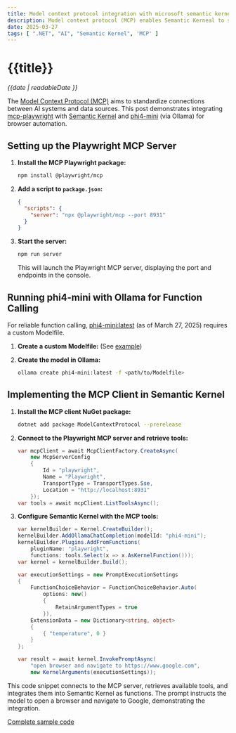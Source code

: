 ```yaml
---
title: Model context protocol integration with microsoft semantic kernel
description: Model context protocol (MCP) enables Semantic Kerneal to seamlessly connect with various data sources and tools.
date: 2025-03-27
tags: [ ".NET", "AI", "Semantic Kernel", 'MCP' ]
---
```


# {{title}}

*{{date | readableDate }}*

The [Model Context Protocol (MCP)](https://modelcontextprotocol.io/introduction) aims to standardize connections between AI systems and data sources. This post demonstrates integrating [mcp-playwright](https://github.com/executeautomation/mcp-playwright) with [Semantic Kernel](https://github.com/microsoft/semantic-kernel) and [phi4-mini](https://ollama.com/library/phi4-mini) (via Ollama) for browser automation.

## Setting up the Playwright MCP Server

1.  **Install the MCP Playwright package:**

    ```bash
    npm install @playwright/mcp
    ```

2.  **Add a script to `package.json`:**

    ```json
    {
      "scripts": {
        "server": "npx @playwright/mcp --port 8931"
      }
    }
    ```

3.  **Start the server:**

    ```bash
    npm run server
    ```

    This will launch the Playwright MCP server, displaying the port and endpoints in the console.

## Running phi4-mini with Ollama for Function Calling

For reliable function calling, [phi4-mini:latest](https://ollama.com/library/phi4-mini) (as of March 27, 2025) requires a custom Modelfile.

1.  **Create a custom Modelfile:** (See [example](https://github.com/StormHub/stormhub/tree/main/resources/2025-03-27/Modelfile))

2.  **Create the model in Ollama:**

    ```bash
    ollama create phi4-mini:latest -f <path/to/Modelfile>
    ```

## Implementing the MCP Client in Semantic Kernel

1.  **Install the MCP client NuGet package:**

    ```bash
    dotnet add package ModelContextProtocol --prerelease
    ```

2.  **Connect to the Playwright MCP server and retrieve tools:**

    ```csharp
    var mcpClient = await McpClientFactory.CreateAsync(
        new McpServerConfig
        {
            Id = "playwright",
            Name = "Playwright",
            TransportType = TransportTypes.Sse,
            Location = "http://localhost:8931"
        });
    var tools = await mcpClient.ListToolsAsync();
    ```

3.  **Configure Semantic Kernel with the MCP tools:**

    ```csharp
    var kernelBuilder = Kernel.CreateBuilder();
    kernelBuilder.AddOllamaChatCompletion(modelId: "phi4-mini");
    kernelBuilder.Plugins.AddFromFunctions(
        pluginName: "playwright",
        functions: tools.Select(x => x.AsKernelFunction()));
    var kernel = kernelBuilder.Build();

    var executionSettings = new PromptExecutionSettings
    {
        FunctionChoiceBehavior = FunctionChoiceBehavior.Auto(
            options: new()
            {
                RetainArgumentTypes = true
            }),
        ExtensionData = new Dictionary<string, object>
        {
            { "temperature", 0 }
        }
    };

    var result = await kernel.InvokePromptAsync(
        "open browser and navigate to https://www.google.com",
        new KernelArguments(executionSettings));
    ```

This code snippet connects to the MCP server, retrieves available tools, and integrates them into Semantic Kernel as functions. The prompt instructs the model to open a browser and navigate to Google, demonstrating the integration.

[Complete sample code](https://github.com/StormHub/stormhub/tree/main/resources/2025-03-27/ConsoleApp)